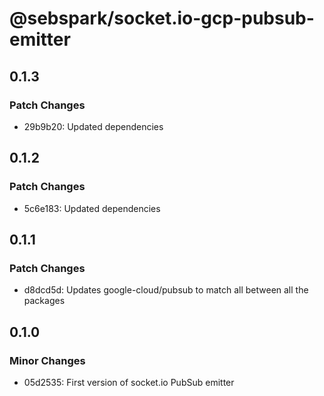 # @sebspark/socket.io-gcp-pubsub-emitter

## 0.1.3

### Patch Changes

- 29b9b20: Updated dependencies

## 0.1.2

### Patch Changes

- 5c6e183: Updated dependencies

## 0.1.1

### Patch Changes

- d8dcd5d: Updates google-cloud/pubsub to match all between all the packages

## 0.1.0

### Minor Changes

- 05d2535: First version of socket.io PubSub emitter
